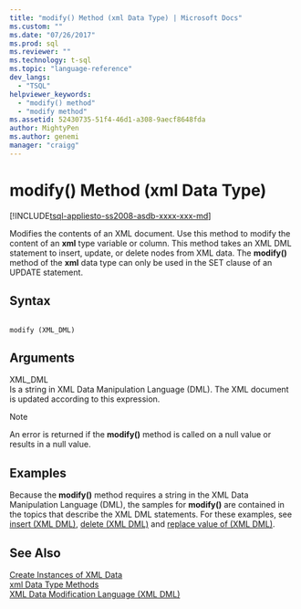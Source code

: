 ```yaml
---
title: "modify() Method (xml Data Type) | Microsoft Docs"
ms.custom: ""
ms.date: "07/26/2017"
ms.prod: sql
ms.reviewer: ""
ms.technology: t-sql
ms.topic: "language-reference"
dev_langs: 
  - "TSQL"
helpviewer_keywords: 
  - "modify() method"
  - "modify method"
ms.assetid: 52430735-51f4-46d1-a308-9aecf8648fda
author: MightyPen
ms.author: genemi
manager: "craigg"
---
```

# modify() Method (xml Data Type)
[!INCLUDE[tsql-appliesto-ss2008-asdb-xxxx-xxx-md](../../includes/tsql-appliesto-ss2008-asdb-xxxx-xxx-md.md)]

  Modifies the contents of an XML document. Use this method to modify the content of an **xml** type variable or column. This method takes an XML DML statement to insert, update, or delete nodes from XML data. The **modify()** method of the **xml** data type can only be used in the SET clause of an UPDATE statement.  
  
## Syntax  
  
```  
  
modify (XML_DML)  
```  
  
## Arguments  
 XML_DML  
 Is a string in XML Data Manipulation Language (DML). The XML document is updated according to this expression.  
  
> [!NOTE]  
>  An error is returned if the **modify()** method is called on a null value or results in a null value.  
  
## Examples  
 Because the **modify()** method requires a string in the XML Data Manipulation Language (DML), the samples for **modify()** are contained in the topics that describe the XML DML statements. For these examples, see [insert &#40;XML DML&#41;](../../t-sql/xml/insert-xml-dml.md), [delete &#40;XML DML&#41;](../../t-sql/xml/delete-xml-dml.md) and [replace value of &#40;XML DML&#41;](../../t-sql/xml/replace-value-of-xml-dml.md).  
  
## See Also  
 [Create Instances of XML Data](../../relational-databases/xml/create-instances-of-xml-data.md)   
 [xml Data Type Methods](../../t-sql/xml/xml-data-type-methods.md)   
 [XML Data Modification Language &#40;XML DML&#41;](../../t-sql/xml/xml-data-modification-language-xml-dml.md)  
  
  
